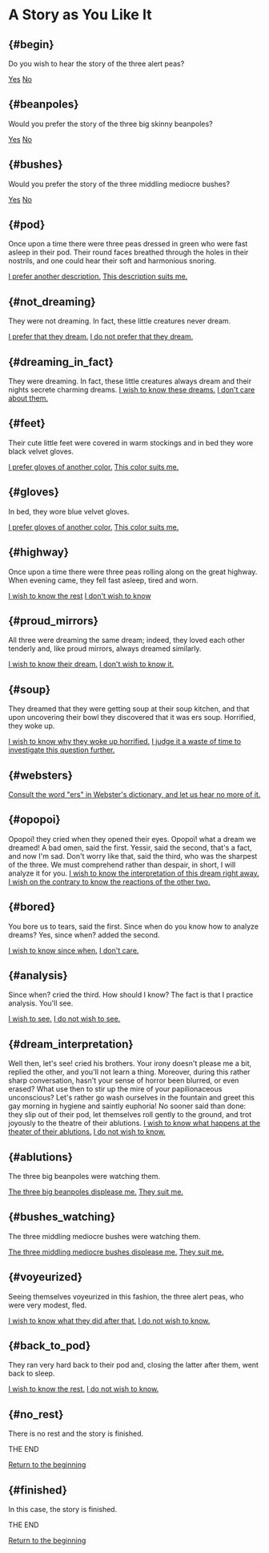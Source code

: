 # A Story as You Like It

## {#begin}

Do you wish to hear the story of the three alert peas?

[Yes](#pod)
[No](#beanpoles)

## {#beanpoles}

Would you prefer the story of the three big skinny beanpoles?

[Yes](#ablutions)
[No](#bushes)

## {#bushes}

Would you prefer the story of the three middling mediocre bushes?

[Yes](#bushes_watching)
[No](#finished)

## {#pod}
Once upon a time there were three peas dressed in green who were fast asleep in their pod. Their round faces breathed through the holes in their nostrils, and one could hear their soft and harmonious snoring.

[I prefer another description.](#highway)
[This description suits me.](#not_dreaming)
    
## {#not_dreaming}

They were not dreaming. In fact, these little creatures never dream.

[I prefer that they dream.](#dreaming_in_fact)
[I do not prefer that they dream.](#feet)

## {#dreaming_in_fact}

They were dreaming. In fact, these little creatures always dream and their nights secrete charming dreams.
[I wish to know these dreams.](#soup)
[I don't care about them.](#feet)

## {#feet}

Their cute little feet were covered in warm stockings and in bed they wore black velvet gloves.

[I prefer gloves of another color.](#gloves)
[This color suits me.](#proud_mirrors)

## {#gloves}

In bed, they wore blue velvet gloves.

[I prefer gloves of another color.](#feet)
[This color suits me.](#proud_mirrors)

## {#highway}

Once upon a time there were three peas rolling along on the great highway. When evening came, they fell fast asleep, tired and worn.

[I wish to know the rest](#not_dreaming)
[I don't wish to know](#finished)

## {#proud_mirrors}

All three were dreaming the same dream; indeed, they loved each other tenderly and, like proud mirrors, always dreamed similarly.

[I wish to know their dream.](#soup)
[I don't wish to know it.](#opopoi)

## {#soup}

They dreamed that they were getting soup at their soup kitchen, and that upon uncovering their bowl they discovered that it was ers soup. Horrified, they woke up.

[I wish to know why they woke up horrified.](#websters)
[I judge it a waste of time to investigate this question further.](#opopoi)
    
## {#websters}

[Consult the word "ers" in Webster's dictionary, and let us hear no more of it.](#opopoi)

## {#opopoi}

Opopoï! they cried when they opened their eyes. Opopoï! what a dream we dreamed! A bad omen, said the first. Yessir, said the second, that's a fact, and now I'm sad. Don't worry like that, said the third, who was the sharpest of the three. We must comprehend rather than despair, in short, I will analyze it for you.
[I wish to know the interpretation of this dream right away.](#dream_interpretation)
[I wish on the contrary to know the reactions of the other two.](#bored)

## {#bored}

You bore us to tears, said the first. Since when do you know how to analyze dreams? Yes, since when? added the second.

[I wish to know since when.](#analysis)
[I don't care.](#analysis)

## {#analysis}

Since when? cried the third. How should I know? The fact is that I practice analysis. You'll see.

[I wish to see.](#dream_interpretation)
[I do not wish to see.](#dream_interpretation)

## {#dream_interpretation}

Well then, let's see! cried his brothers. Your irony doesn't please me a bit, replied the other, and you'll not learn a thing. Moreover, during this rather sharp conversation, hasn't your sense of horror been blurred, or even erased? What use then to stir up the mire of your papilionaceous unconscious? Let's rather go wash ourselves in the fountain and greet this gay morning in hygiene and saintly euphoria! No sooner said than done: they slip out of their pod, let themselves roll gently to the ground, and trot joyously to the theatre of their ablutions.
[I wish to know what happens at the theater of their ablutions.](#ablutions)
[I do not wish to know.](#finished)

## {#ablutions}

The three big beanpoles were watching them.

[The three big beanpoles displease me.](#finished)
[They suit me.](#voyeurized)

## {#bushes_watching}

The three middling mediocre bushes were watching them.

[The three middling mediocre bushes displease me.](#finished)
[They suit me.](#voyeurized)

## {#voyeurized}

Seeing themselves voyeurized in this fashion, the three alert peas, who were very modest, fled.

[I wish to know what they did after that.](#back_to_pod)
[I do not wish to know.](#finished)

## {#back_to_pod}

They ran very hard back to their pod and, closing the latter after them, went back to sleep.

[I wish to know the rest.](#no_rest)
[I do not wish to know.](#finished)
    
## {#no_rest}

There is no rest and the story is finished. 

THE END

[Return to the beginning](#begin)

## {#finished}

In this case, the story is finished.

THE END

[Return to the beginning](#begin)
